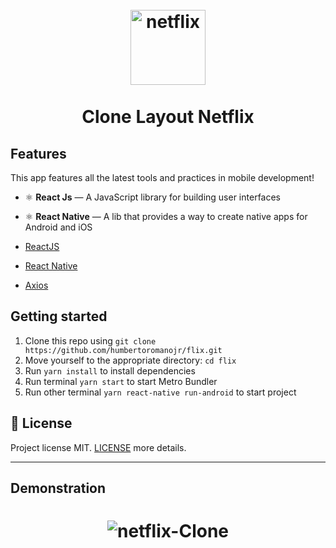 <h1 align="center">
<br>
  <img src="https://i.ibb.co/VxV6BmY/netflix.jpg" alt="netflix" border="0" width="120">
<br>
<br>
Clone Layout Netflix
</h1>

## Features

This app features all the latest tools and practices in mobile development!

- ⚛️ **React Js** — A JavaScript library for building user interfaces
- ⚛️ **React Native** — A lib that provides a way to create native apps for Android and iOS

-   [ReactJS](https://reactjs.org/)
-   [React Native](https://facebook.github.io/react-native/)
-   [Axios](https://github.com/axios/axios)


## Getting started

1. Clone this repo using `git clone https://github.com/humbertoromanojr/flix.git`
2. Move yourself to the appropriate directory: `cd flix`<br />
3. Run `yarn install` to install dependencies<br />
4. Run terminal `yarn start` to start Metro Bundler<br />
5. Run other terminal `yarn react-native run-android` to start project<br />

## :memo: License

Project license MIT. [LICENSE](LICENSE) more details.

---

## Demonstration

<h1 align="center">
  <img src="https://i.ibb.co/LJ6V6st/netflix-Clone.gif" alt="netflix-Clone" border="0">
</h1>